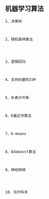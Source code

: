 ## 机器学习算法


	1、决策树



	2、随机森林算法




	3、逻辑回归



	4、支持向量机SVM



	5、朴素贝叶斯



	6、K最近邻算法



	7、K-means



	8、Adaboost算法



	9、神经网络




	10、马尔科夫

